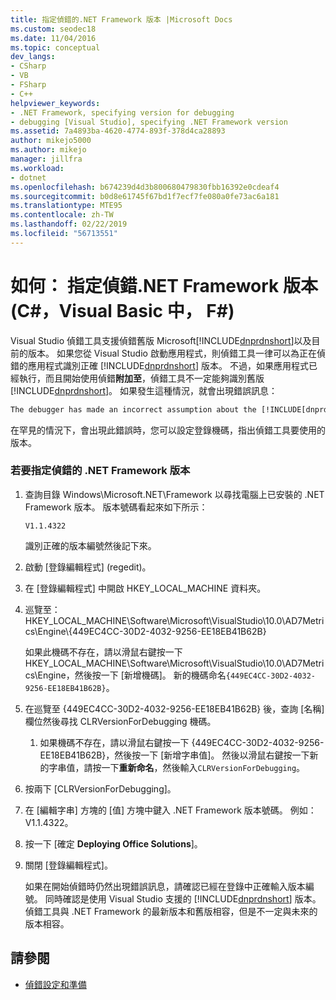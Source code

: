 ```yaml
---
title: 指定偵錯的.NET Framework 版本 |Microsoft Docs
ms.custom: seodec18
ms.date: 11/04/2016
ms.topic: conceptual
dev_langs:
- CSharp
- VB
- FSharp
- C++
helpviewer_keywords:
- .NET Framework, specifying version for debugging
- debugging [Visual Studio], specifying .NET Framework version
ms.assetid: 7a4893ba-4620-4774-893f-378d4ca28893
author: mikejo5000
ms.author: mikejo
manager: jillfra
ms.workload:
- dotnet
ms.openlocfilehash: b674239d4d3b800680479830fbb16392e0cdeaf4
ms.sourcegitcommit: b0d8e61745f67bd1f7ecf7fe080a0fe73ac6a181
ms.translationtype: MTE95
ms.contentlocale: zh-TW
ms.lasthandoff: 02/22/2019
ms.locfileid: "56713551"
---
```

# <a name="how-to-specify-a-net-framework-version-for-debugging-c-visual-basic-f"></a>如何： 指定偵錯.NET Framework 版本 (C#，Visual Basic 中， F#)

Visual Studio 偵錯工具支援偵錯舊版 Microsoft[!INCLUDE[dnprdnshort](../code-quality/includes/dnprdnshort_md.md)]以及目前的版本。 如果您從 Visual Studio 啟動應用程式，則偵錯工具一律可以為正在偵錯的應用程式識別正確 [!INCLUDE[dnprdnshort](../code-quality/includes/dnprdnshort_md.md)] 版本。 不過，如果應用程式已經執行，而且開始使用偵錯**附加至**，偵錯工具不一定能夠識別舊版[!INCLUDE[dnprdnshort](../code-quality/includes/dnprdnshort_md.md)]。 如果發生這種情況，就會出現錯誤訊息：

``` cmd
The debugger has made an incorrect assumption about the [!INCLUDE[dnprdnshort](../code-quality/includes/dnprdnshort_md.md)] version your application is going to use.
```

在罕見的情況下，會出現此錯誤時，您可以設定登錄機碼，指出偵錯工具要使用的版本。

### <a name="to-specify-a-net-framework-version-for-debugging"></a>若要指定偵錯的 .NET Framework 版本

1. 查詢目錄 Windows\Microsoft.NET\Framework 以尋找電腦上已安裝的 .NET Framework 版本。 版本號碼看起來如下所示：

    `V1.1.4322`

    識別正確的版本編號然後記下來。

2. 啟動 [登錄編輯程式] (regedit)。

3. 在 [登錄編輯程式] 中開啟 HKEY_LOCAL_MACHINE 資料夾。

4. 巡覽至：HKEY_LOCAL_MACHINE\Software\Microsoft\VisualStudio\10.0\AD7Metrics\Engine\\{449EC4CC-30D2-4032-9256-EE18EB41B62B}

    如果此機碼不存在，請以滑鼠右鍵按一下 HKEY_LOCAL_MACHINE\Software\Microsoft\VisualStudio\10.0\AD7Metrics\Engine，然後按一下 [新增機碼]。 新的機碼命名`{449EC4CC-30D2-4032-9256-EE18EB41B62B}`。

5. 在巡覽至 {449EC4CC-30D2-4032-9256-EE18EB41B62B} 後，查詢 [名稱] 欄位然後尋找 CLRVersionForDebugging 機碼。

   1.  如果機碼不存在，請以滑鼠右鍵按一下 {449EC4CC-30D2-4032-9256-EE18EB41B62B}，然後按一下 [新增字串值]。 然後以滑鼠右鍵按一下新的字串值，請按一下**重新命名**，然後輸入`CLRVersionForDebugging`。

6. 按兩下 [CLRVersionForDebugging]。

7. 在 [編輯字串] 方塊的 [值] 方塊中鍵入 .NET Framework 版本號碼。 例如：V1.1.4322。

8. 按一下 [確定 **Deploying Office Solutions**]。

9. 關閉 [登錄編輯程式]。

     如果在開始偵錯時仍然出現錯誤訊息，請確認已經在登錄中正確輸入版本編號。 同時確認是使用 Visual Studio 支援的 [!INCLUDE[dnprdnshort](../code-quality/includes/dnprdnshort_md.md)] 版本。 偵錯工具與 .NET Framework 的最新版本和舊版相容，但是不一定與未來的版本相容。

## <a name="see-also"></a>請參閱
- [偵錯設定和準備](../debugger/debugger-settings-and-preparation.md)